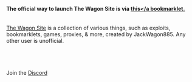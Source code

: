 <b>The official way to launch The Wagon Site is via <a href="javascript:var a = prompt('1-blob \n2-about:blank \n3-N/A \n4-Repository'); if (A == 1) %7B const htmlContent = %60 <!DOCTYPE HTML><HTML lang='en'><head><title>New Tab</title><link rel='stylesheet' type='text/css' href='stylez.css'><link href='https://fonts.googleapis.com/css2?family=Eagle+Lake&display=swap%27 rel=%27stylesheet%27><link href=%27https://fonts.googleapis.com/css2?family=Yatra+One&display=swap%27 rel=%27stylesheet%27><meta charset=%27UTF-8%27><meta name=%27viewport%27 content=%27width=device-width, initial-scale=1.0%27><style>html, body {height: 100%;margin: 0;}iframe {width: 100%; height: 100vh; border: none; } </style></head><body><iframe src=%27https://the-wagonization.github.io/The-Wagon-Site/Pages/Home.html%27></iframe></body></HTML> `; const blob = new Blob([htmlContent], { type: %27text/html%27 }); const url = URL.createObjectURL(blob); window.open(url); setTimeout(function() { window.location.replace(url); }, 3000);} else if (A == 2) {window.open(%27about:blank%27, %27_blank%27).document.write(`<iframe src=%27https://the-wagonization.github.io/The-Wagon-Site/Pages/Home.html%27 style=%27width:100%; height:100vh; border:none;%27></iframe>`);} else if (A == 3) {window.open(%27https://the-wagonization.github.io/The-Wagon-Site/Pages/Home.html%27, %27_blank%27);} else if (A == 4) {window.open(%27https://github.com/The-Wagonization/The-Wagon-Site/%27, %27_blank%27);} else if (A == null) {alert(%27odama%27);} else {alert(%27that character has aids%27);}">this</a bookmarklet.</b>
<br>
<br>
<br>
<a href="https://the-wagonization.github.io/The-Wagon-Site/">The Wagon Site</a> is a collection of various things, such as exploits, bookmarklets, games, proxies, & more, created by JackWagon885. Any other user is unofficial.
<br>
<br>
<br>
<br>
<br>
Join the <a href="https://discord.com/invite/mSZ2YWzg68">Discord</a>
